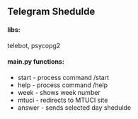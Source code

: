 ## Telegram Shedulde
#### libs:
telebot, psycopg2
#### main.py functions:
+ start - process command /start
+ help - process command /help
+ week - shows week number
+ mtuci - redirects to MTUCI site
+ answer - sends selected day shedulde
